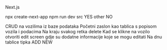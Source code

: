 Next.js

npx create-next-app
npm run dev
src YES
other NO

CRUD na vozilima iz baze podataka
Početni zaslon kao tablica s popisom vozila i podacima
Na kraju svakog retka delete
Kad se klikne na vozilo otvoriti edit screen gdje su dodatne informacije koje se mogu editati
Na dnu tablice tipka ADD NEW
